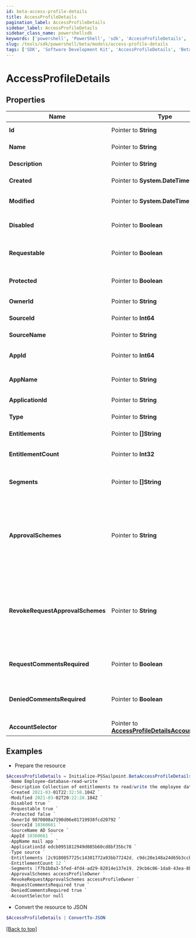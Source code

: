 ```yaml
---
id: beta-access-profile-details
title: AccessProfileDetails
pagination_label: AccessProfileDetails
sidebar_label: AccessProfileDetails
sidebar_class_name: powershellsdk
keywords: ['powershell', 'PowerShell', 'sdk', 'AccessProfileDetails', 'BetaAccessProfileDetails'] 
slug: /tools/sdk/powershell/beta/models/access-profile-details
tags: ['SDK', 'Software Development Kit', 'AccessProfileDetails', 'BetaAccessProfileDetails']
---
```



# AccessProfileDetails

## Properties

Name | Type | Description | Notes
------------ | ------------- | ------------- | -------------
**Id** |  Pointer to **String** | The ID of the Access Profile | [optional] 
**Name** |  Pointer to **String** | Name of the Access Profile | [optional] 
**Description** |  Pointer to **String** | Information about the Access Profile | [optional] 
**Created** |  Pointer to **System.DateTime** | Date the Access Profile was created | [optional] 
**Modified** |  Pointer to **System.DateTime** | Date the Access Profile was last modified. | [optional] 
**Disabled** |  Pointer to **Boolean** | Whether the Access Profile is enabled. | [optional] [default to $true]
**Requestable** |  Pointer to **Boolean** | Whether the Access Profile is requestable via access request. | [optional] [default to $false]
**Protected** |  Pointer to **Boolean** | Whether the Access Profile is protected. | [optional] [default to $false]
**OwnerId** |  Pointer to **String** | The owner ID of the Access Profile | [optional] 
**SourceId** |  Pointer to **Int64** | The source ID of the Access Profile | [optional] 
**SourceName** |  Pointer to **String** | The source name of the Access Profile | [optional] 
**AppId** |  Pointer to **Int64** | The source app ID of the Access Profile | [optional] 
**AppName** |  Pointer to **String** | The source app name of the Access Profile | [optional] 
**ApplicationId** |  Pointer to **String** | The id of the application | [optional] 
**Type** |  Pointer to **String** | The type of the access profile | [optional] 
**Entitlements** |  Pointer to **[]String** | List of IDs of entitlements | [optional] 
**EntitlementCount** |  Pointer to **Int32** | The number of entitlements in the access profile | [optional] 
**Segments** |  Pointer to **[]String** | List of IDs of segments, if any, to which this Access Profile is assigned. | [optional] 
**ApprovalSchemes** |  Pointer to **String** | Comma-separated list of approval schemes. Each approval scheme is one of - manager - appOwner - sourceOwner - accessProfileOwner - workgroup:&lt;workgroupId&gt;  | [optional] 
**RevokeRequestApprovalSchemes** |  Pointer to **String** | Comma-separated list of revoke request approval schemes. Each approval scheme is one of - manager - sourceOwner - accessProfileOwner - workgroup:&lt;workgroupId&gt;  | [optional] 
**RequestCommentsRequired** |  Pointer to **Boolean** | Whether the access profile require request comment for access request. | [optional] [default to $false]
**DeniedCommentsRequired** |  Pointer to **Boolean** | Whether denied comment is required when access request is denied. | [optional] [default to $false]
**AccountSelector** |  Pointer to [**AccessProfileDetailsAccountSelector**](access-profile-details-account-selector) |  | [optional] 

## Examples

- Prepare the resource
```powershell
$AccessProfileDetails = Initialize-PSSailpoint.BetaAccessProfileDetails  -Id 2c91808a7190d06e01719938fcd20792 `
 -Name Employee-database-read-write `
 -Description Collection of entitlements to read/write the employee database `
 -Created 2021-03-01T22:32:58.104Z `
 -Modified 2021-03-02T20:22:28.104Z `
 -Disabled true `
 -Requestable true `
 -Protected false `
 -OwnerId 9870808a7190d06e01719938fcd20792 `
 -SourceId 10360661 `
 -SourceName AD Source `
 -AppId 10360661 `
 -AppName mail app `
 -ApplicationId edcb0951812949d085b60cd8bf35bc78 `
 -Type source `
 -Entitlements [2c9180857725c14301772a93bb77242d, c9dc28e148a24d65b3ccb5fb8ca5ddd9] `
 -EntitlementCount 12 `
 -Segments [f7b1b8a3-5fed-4fd4-ad29-82014e137e19, 29cb6c06-1da8-43ea-8be4-b3125f248f2a] `
 -ApprovalSchemes accessProfileOwner `
 -RevokeRequestApprovalSchemes accessProfileOwner `
 -RequestCommentsRequired true `
 -DeniedCommentsRequired true `
 -AccountSelector null
```

- Convert the resource to JSON
```powershell
$AccessProfileDetails | ConvertTo-JSON
```


[[Back to top]](#) 

